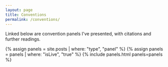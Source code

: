 ```yaml
---
layout: page
title: Conventions
permalink: /conventions/
---
```


<p>
  Linked below are convention panels I've presented, with citations and further readings.
</p>

{% assign panels = site.posts | where: "type", "panel" %}
{% assign panels = panels | where: "isLive", "true" %}
{% include panels.html panels=panels %}

